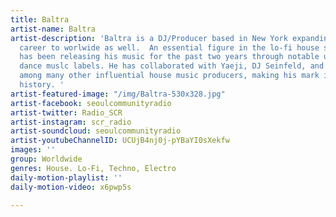 ```yaml
---
title: Baltra
artist-name: Baltra
artist-description: 'Baltra is a DJ/Producer based in New York expanding his musical
  career to worlwide as well.  An essential figure in the lo-fi house scene, Baltra
  has been releasing his music for the past two years through notable underground
  dance muslc labels. He has collaborated with Yaeji, DJ Seinfeld, and DJ Boring,
  among many other influential house music producers, making his mark in house music
  history. '
artist-featured-image: "/img/Baltra-530x328.jpg"
artist-facebook: seoulcommunityradio
artist-twitter: Radio_SCR
artist-instagram: scr_radio
artist-soundcloud: seoulcommunityradio
artist-youtubeChannelID: UCUjB4nj0j-pYBaYI0sXekfw
images: ''
group: Worldwide
genres: House. Lo-Fi, Techno, Electro
daily-motion-playlist: ''
daily-motion-video: x6pwp5s

---
```

